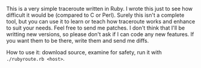 This is a very simple traceroute written in Ruby. I wrote this just to see how difficult it would be (compared to C or Perl). Surely this isn't a complete tool, but you can use it to learn or teach how traceroute works and enhance to suit your needs. Feel free to send me patches. I don't think that I'll be writting new versions, so please don't ask if I can code any new features. If you want them to be there, write them and send me diffs.

How to use it: download source, examine for safety, run it with `./rubyroute.rb <host>`.